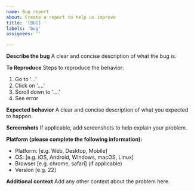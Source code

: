 ```yaml
---
name: Bug report
about: Create a report to help us improve
title: '[BUG] '
labels: 'bug'
assignees: ''

---
```


**Describe the bug**
A clear and concise description of what the bug is.

**To Reproduce**
Steps to reproduce the behavior:
1. Go to '...'
2. Click on '....'
3. Scroll down to '....'
4. See error

**Expected behavior**
A clear and concise description of what you expected to happen.

**Screenshots**
If applicable, add screenshots to help explain your problem.

**Platform (please complete the following information):**
- Platform: [e.g. Web, Desktop, Mobile]
- OS: [e.g. iOS, Android, Windows, macOS, Linux]
- Browser [e.g. chrome, safari] (if applicable)
- Version [e.g. 22]

**Additional context**
Add any other context about the problem here. 